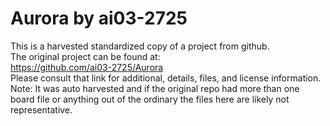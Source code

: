 
# Aurora by ai03-2725  
This is a harvested standardized copy of a project from github.  
The original project can be found at:  
https://github.com/ai03-2725/Aurora  
Please consult that link for additional, details, files, and license information.  
Note: It was auto harvested and if the original repo had more than one board file or anything out of the ordinary the files here are likely not representative.  
    